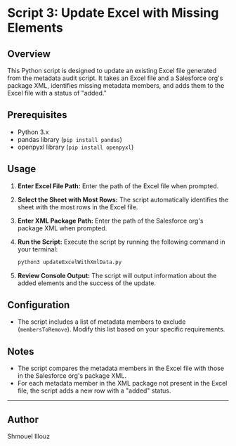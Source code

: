 # Script 3: Update Excel with Missing Elements

## Overview

This Python script is designed to update an existing Excel file generated from the metadata audit script. It takes an Excel file and a Salesforce org's package XML, identifies missing metadata members, and adds them to the Excel file with a status of "added."

## Prerequisites

- Python 3.x
- pandas library (`pip install pandas`)
- openpyxl library (`pip install openpyxl`)

## Usage

1. **Enter Excel File Path:**
   Enter the path of the Excel file when prompted.

2. **Select the Sheet with Most Rows:**
   The script automatically identifies the sheet with the most rows in the Excel file.

3. **Enter XML Package Path:**
   Enter the path of the Salesforce org's package XML when prompted.

4. **Run the Script:**
   Execute the script by running the following command in your terminal:

   ```bash
   python3 updateExcelWithXmlData.py
   ```

5. **Review Console Output:**
   The script will output information about the added elements and the success of the update.

## Configuration

- The script includes a list of metadata members to exclude (`membersToRemove`). Modify this list based on your specific requirements.

## Notes

- The script compares the metadata members in the Excel file with those in the Salesforce org's package XML.
- For each metadata member in the XML package not present in the Excel file, the script adds a new row with a "added" status.


---

## Author

Shmouel Illouz
